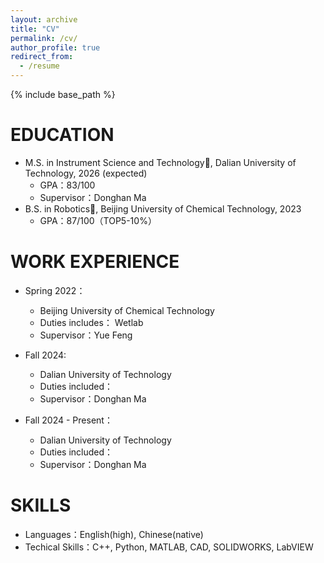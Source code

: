 ```yaml
---
layout: archive
title: "CV"
permalink: /cv/
author_profile: true
redirect_from:
  - /resume
---
```


{% include base_path %}

EDUCATION
======
* M.S. in Instrument Science and Technology🔬, Dalian University of Technology, 2026 (expected)
  * GPA：83/100
  * Supervisor：Donghan Ma
* B.S. in Robotics🤖, Beijing University of Chemical Technology, 2023
  * GPA：87/100（TOP5-10%）

WORK EXPERIENCE
======
* Spring 2022：
  * Beijing University of Chemical Technology
  * Duties includes： Wetlab
  * Supervisor：Yue Feng

* Fall 2024: 
  * Dalian University of Technology
  * Duties included：
  * Supervisor：Donghan Ma

* Fall 2024 - Present：
  * Dalian University of Technology
  * Duties included：
  * Supervisor：Donghan Ma
  
SKILLS
======
* Languages：English(high), Chinese(native)
* Techical Skills：C++, Python, MATLAB, CAD, SOLIDWORKS, LabVIEW

<!--
Publications
======
  <ul>{% for post in site.publications reversed %}
    {% include archive-single-cv.html %}
  {% endfor %}</ul>
  
Talks
======
  <ul>{% for post in site.talks reversed %}
    {% include archive-single-talk-cv.html  %}
  {% endfor %}</ul>
  
Teaching
======
  <ul>{% for post in site.teaching reversed %}
    {% include archive-single-cv.html %}
  {% endfor %}</ul>
  
Service and leadership
======
* Currently signed in to 43 different slack teams
-->
